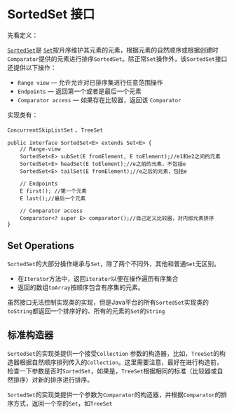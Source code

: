 # SortedSet 接口

先看定义：

 [`SortedSet`](https://docs.oracle.com/javase/8/docs/api/java/util/SortedSet.html)是 [`Set`](https://docs.oracle.com/javase/8/docs/api/java/util/Set.html)按升序维护其元素的元素，根据元素的自然顺序或根据创建时`Comparator`提供的元素进行排序`SortedSet`。除正常`Set`操作外，该`SortedSet`接口还提供以下操作：

- `Range view` — 允许允许对已排序集进行任意范围操作
- `Endpoints` — 返回第一个或者是最后一个元素
- `Comparator access` — 如果存在比较器，返回该 `Comparator`

实现类有：

`ConcurrentSkipListSet` 、`TreeSet`



```
public interface SortedSet<E> extends Set<E> {
    // Range-view
    SortedSet<E> subSet(E fromElement, E toElement);//e1和e2之间的元素
    SortedSet<E> headSet(E toElement);//e之前的元素，不包括e
    SortedSet<E> tailSet(E fromElement);//e之后的元素，包括e

    // Endpoints
    E first(); //第一个元素
    E last();//最后一个元素

    // Comparator access
    Comparator<? super E> comparator();//自己定义比较器，对内部元素排序
}
```

## Set Operations

`SortedSet`的大部分操作继承与`Set`，除了两个不同外，其他和普通`Set`无区别。

- 在`Iterator`方法中，返回`iterator`以便在操作遍历有序集合
- 返回的数组`toArray`按顺序包含有序集的元素。

虽然接口无法控制实现类的实现，但是Java平台的所有`SortedSet`实现类的`toString`都返回一个排序好的、所有的元素的`Set`的`String`



## 标准构造器

`SortedSet`的实现类提供一个接受`Collection`  参数的构造器，比如，`TreeSet`的构造器根据自然顺序排列传入的`Collection`。这里需要注意，最好在进行构造前，检查一下参数是否时`SortedSet`，如果是，`TreeSet`根据相同的标准（比较器或自然排序）对新的排序进行排序。

`SortedSet`的实现类提供一个参数为`Comparator`的构造器，并根据`Comparator`的排序方式，返回一个空的`Set`，如`TreeSet`



```

```
